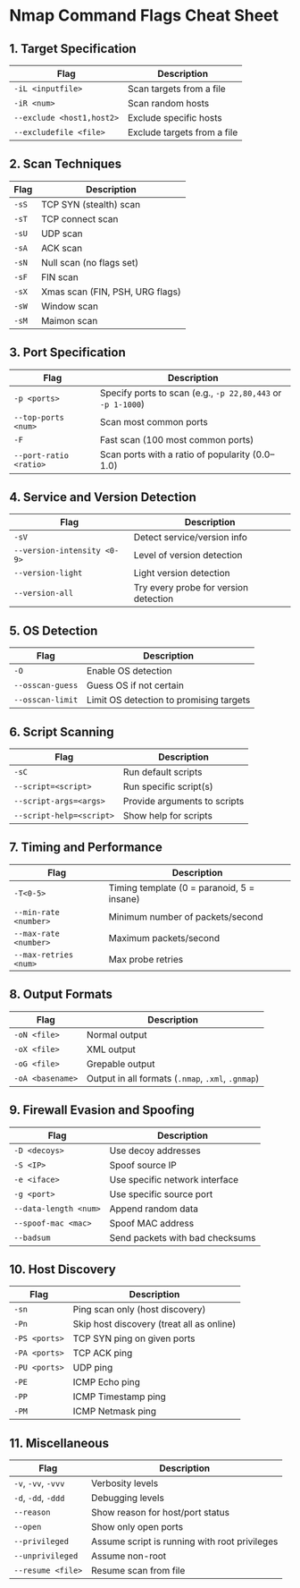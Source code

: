 
# Nmap Command Flags Cheat Sheet

## 1. Target Specification
| Flag | Description |
|------|-------------|
| `-iL <inputfile>` | Scan targets from a file |
| `-iR <num>` | Scan <num> random hosts |
| `--exclude <host1,host2>` | Exclude specific hosts |
| `--excludefile <file>` | Exclude targets from a file |

## 2. Scan Techniques
| Flag | Description |
|------|-------------|
| `-sS` | TCP SYN (stealth) scan |
| `-sT` | TCP connect scan |
| `-sU` | UDP scan |
| `-sA` | ACK scan |
| `-sN` | Null scan (no flags set) |
| `-sF` | FIN scan |
| `-sX` | Xmas scan (FIN, PSH, URG flags) |
| `-sW` | Window scan |
| `-sM` | Maimon scan |

## 3. Port Specification
| Flag | Description |
|------|-------------|
| `-p <ports>` | Specify ports to scan (e.g., `-p 22,80,443` or `-p 1-1000`) |
| `--top-ports <num>` | Scan most common <num> ports |
| `-F` | Fast scan (100 most common ports) |
| `--port-ratio <ratio>` | Scan ports with a ratio of popularity (0.0–1.0) |

## 4. Service and Version Detection
| Flag | Description |
|------|-------------|
| `-sV` | Detect service/version info |
| `--version-intensity <0-9>` | Level of version detection |
| `--version-light` | Light version detection |
| `--version-all` | Try every probe for version detection |

## 5. OS Detection
| Flag | Description |
|------|-------------|
| `-O` | Enable OS detection |
| `--osscan-guess` | Guess OS if not certain |
| `--osscan-limit` | Limit OS detection to promising targets |

## 6. Script Scanning
| Flag | Description |
|------|-------------|
| `-sC` | Run default scripts |
| `--script=<script>` | Run specific script(s) |
| `--script-args=<args>` | Provide arguments to scripts |
| `--script-help=<script>` | Show help for scripts |

## 7. Timing and Performance
| Flag | Description |
|------|-------------|
| `-T<0-5>` | Timing template (0 = paranoid, 5 = insane) |
| `--min-rate <number>` | Minimum number of packets/second |
| `--max-rate <number>` | Maximum packets/second |
| `--max-retries <num>` | Max probe retries |

## 8. Output Formats
| Flag | Description |
|------|-------------|
| `-oN <file>` | Normal output |
| `-oX <file>` | XML output |
| `-oG <file>` | Grepable output |
| `-oA <basename>` | Output in all formats (`.nmap`, `.xml`, `.gnmap`) |

## 9. Firewall Evasion and Spoofing
| Flag | Description |
|------|-------------|
| `-D <decoys>` | Use decoy addresses |
| `-S <IP>` | Spoof source IP |
| `-e <iface>` | Use specific network interface |
| `-g <port>` | Use specific source port |
| `--data-length <num>` | Append random data |
| `--spoof-mac <mac>` | Spoof MAC address |
| `--badsum` | Send packets with bad checksums |

## 10. Host Discovery
| Flag | Description |
|------|-------------|
| `-sn` | Ping scan only (host discovery) |
| `-Pn` | Skip host discovery (treat all as online) |
| `-PS <ports>` | TCP SYN ping on given ports |
| `-PA <ports>` | TCP ACK ping |
| `-PU <ports>` | UDP ping |
| `-PE` | ICMP Echo ping |
| `-PP` | ICMP Timestamp ping |
| `-PM` | ICMP Netmask ping |

## 11. Miscellaneous
| Flag | Description |
|------|-------------|
| `-v`, `-vv`, `-vvv` | Verbosity levels |
| `-d`, `-dd`, `-ddd` | Debugging levels |
| `--reason` | Show reason for host/port status |
| `--open` | Show only open ports |
| `--privileged` | Assume script is running with root privileges |
| `--unprivileged` | Assume non-root |
| `--resume <file>` | Resume scan from file |

